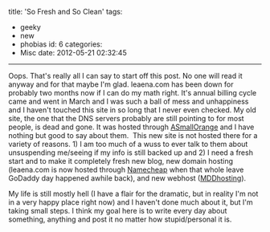 title: 'So Fresh and So Clean'
tags:
  - geeky
  - new
  - phobias
id: 6
categories:
  - Misc
date: 2012-05-21 02:32:45
---

Oops. That's really all I can say to start off this post. No one will read it anyway and for that maybe I'm glad. leaena.com has been down for probably two months now if I can do my math right. It's annual billing cycle came and went in March and I was such a ball of mess and unhappiness and I haven't touched this site in so long that I never even checked. My old site, the one that the DNS servers probably are still pointing to for most people, is dead and gone. It was hosted through [ASmallOrange](http://asmallorange.com) and I have nothing but good to say about them.  This new site is not hosted there for a variety of reasons. 1) I am too much of a wuss to ever talk to them about unsuspending me/seeing if my info is still backed up and 2) I need a fresh start and to make it completely fresh new blog, new domain hosting (leaena.com is now hosted through [Namecheap](http://namecheap.com) when that whole leave GoDaddy day happened awhile back), and new webhost ([MDDhosting](http://mddhosting.com)).

My life is still mostly hell (I have a flair for the dramatic, but in reality I'm not in a very happy place right now) and I haven't done much about it, but I'm taking small steps. I think my goal here is to write every day about something, anything and post it no matter how stupid/personal it is.